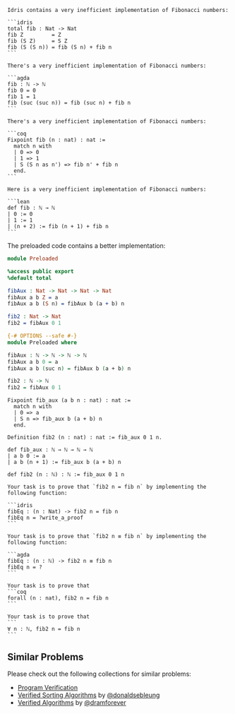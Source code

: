 ~~~if:idris
Idris contains a very inefficient implementation of Fibonacci numbers:

```idris
total fib : Nat -> Nat
fib Z         = Z
fib (S Z)     = S Z
fib (S (S n)) = fib (S n) + fib n
```
~~~
~~~if:agda
There's a very inefficient implementation of Fibonacci numbers:

```agda
fib : ℕ -> ℕ
fib 0 = 0
fib 1 = 1
fib (suc (suc n)) = fib (suc n) + fib n
```
~~~
~~~if:coq
There's a very inefficient implementation of Fibonacci numbers:

```coq
Fixpoint fib (n : nat) : nat :=
  match n with
  | 0 => 0
  | 1 => 1
  | S (S n as n') => fib n' + fib n
  end.
```
~~~
~~~if:lean
Here is a very inefficient implementation of Fibonacci numbers:

```lean
def fib : ℕ → ℕ
| 0 := 0
| 1 := 1
| (n + 2) := fib (n + 1) + fib n
```
~~~

The preloaded code contains a better implementation:

```idris
module Preloaded

%access public export
%default total

fibAux : Nat -> Nat -> Nat -> Nat
fibAux a b Z = a
fibAux a b (S n) = fibAux b (a + b) n

fib2 : Nat -> Nat
fib2 = fibAux 0 1
```
```agda
{-# OPTIONS --safe #-}
module Preloaded where

fibAux : ℕ -> ℕ -> ℕ -> ℕ
fibAux a b 0 = a
fibAux a b (suc n) = fibAux b (a + b) n

fib2 : ℕ -> ℕ
fib2 = fibAux 0 1
```
```coq
Fixpoint fib_aux (a b n : nat) : nat :=
  match n with
  | 0 => a
  | S n => fib_aux b (a + b) n
  end.
  
Definition fib2 (n : nat) : nat := fib_aux 0 1 n.
```
```lean
def fib_aux : ℕ → ℕ → ℕ → ℕ
| a b 0 := a
| a b (n + 1) := fib_aux b (a + b) n

def fib2 (n : ℕ) : ℕ := fib_aux 0 1 n
```

~~~if:idris
Your task is to prove that `fib2 n = fib n` by implementing the following function:

```idris
fibEq : (n : Nat) -> fib2 n = fib n
fibEq n = ?write_a_proof
```
~~~
~~~if:agda
Your task is to prove that `fib2 n ≡ fib n` by implementing the following function:

```agda
fibEq : (n : ℕ) -> fib2 n ≡ fib n
fibEq n = ?
```
~~~
~~~if:coq
Your task is to prove that 
```coq
forall (n : nat), fib2 n = fib n
```
~~~
~~~if:lean
Your task is to prove that
```
∀ n : ℕ, fib2 n = fib n
```
~~~

## Similar Problems

Please check out the following collections for similar problems:

* [Program Verification](https://www.codewars.com/collections/program-verification-1)
* [Verified Sorting Algorithms](https://www.codewars.com/collections/verified-sorting-algorithms) by [@donaldsebleung](https://www.codewars.com/users/donaldsebleung)  
* [Verified Algorithms](https://www.codewars.com/collections/5d0e575208985f000f6e5671) by [@dramforever](https://www.codewars.com/users/dramforever)